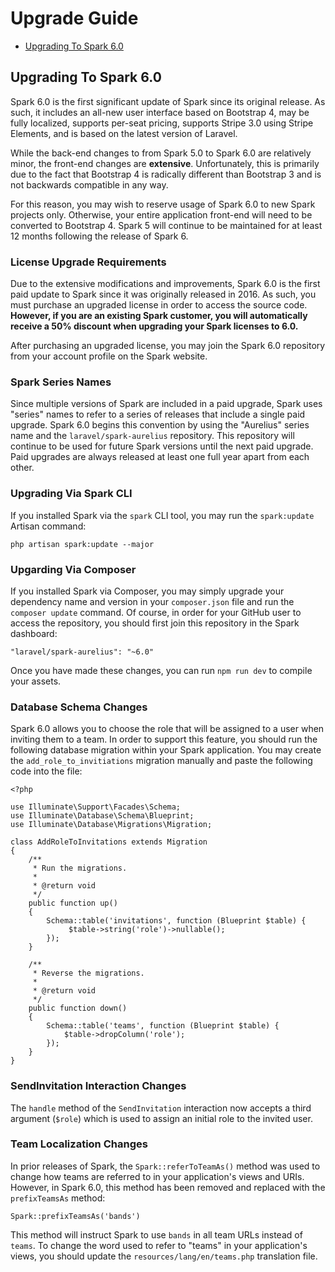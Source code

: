 # Upgrade Guide

- [Upgrading To Spark 6.0](#upgrade-spark-6.0)

<a name="upgrade-spark-6.0"></a>
## Upgrading To Spark 6.0

Spark 6.0 is the first significant update of Spark since its original release. As such, it includes an all-new user interface based on Bootstrap 4, may be fully localized, supports per-seat pricing, supports Stripe 3.0 using Stripe Elements, and is based on the latest version of Laravel.

While the back-end changes to from Spark 5.0 to Spark 6.0 are relatively minor, the front-end changes are **extensive**. Unfortunately, this is primarily due to the fact that Bootstrap 4 is radically different than Bootstrap 3 and is not backwards compatible in any way.

For this reason, you may wish to reserve usage of Spark 6.0 to new Spark projects only. Otherwise, your entire application front-end will need to be converted to Bootstrap 4. Spark 5 will continue to be maintained for at least 12 months following the release of Spark 6.

### License Upgrade Requirements

Due to the extensive modifications and improvements, Spark 6.0 is the first paid update to Spark since it was originally released in 2016. As such, you must purchase an upgraded license in order to access the source code. **However, if you are an existing Spark customer, you will automatically receive a 50% discount when upgrading your Spark licenses to 6.0.**

After purchasing an upgraded license, you may join the Spark 6.0 repository from your account profile on the Spark website.

### Spark Series Names

Since multiple versions of Spark are included in a paid upgrade, Spark uses "series" names to refer to a series of releases that include a single paid upgrade. Spark 6.0 begins this convention by using the "Aurelius" series name and the `laravel/spark-aurelius` repository. This repository will continue to be used for future Spark versions until the next paid upgrade. Paid upgrades are always released at least one full year apart from each other.

### Upgrading Via Spark CLI

If you installed Spark via the `spark` CLI tool, you may run the `spark:update` Artisan command:

    php artisan spark:update --major

### Upgarding Via Composer

If you installed Spark via Composer, you may simply upgrade your dependency name and version in your `composer.json` file and run the `composer update` command. Of course, in order for your GitHub user to access the repository, you should first join this repository in the Spark dashboard:

    "laravel/spark-aurelius": "~6.0"

Once you have made these changes, you can run `npm run dev` to compile your assets.

### Database Schema Changes

Spark 6.0 allows you to choose the role that will be assigned to a user when inviting them to a team. In order to support this feature, you should run the following database migration within your Spark application. You may create the `add_role_to_invitiations` migration manually and paste the following code into the file:

    <?php

    use Illuminate\Support\Facades\Schema;
    use Illuminate\Database\Schema\Blueprint;
    use Illuminate\Database\Migrations\Migration;

    class AddRoleToInvitations extends Migration
    {
        /**
         * Run the migrations.
         *
         * @return void
         */
        public function up()
        {
            Schema::table('invitations', function (Blueprint $table) {
    		     $table->string('role')->nullable();
            });
        }

        /**
         * Reverse the migrations.
         *
         * @return void
         */
        public function down()
        {
            Schema::table('teams', function (Blueprint $table) {
                $table->dropColumn('role');
            });
        }
    }

### SendInvitation Interaction Changes

The `handle` method of the `SendInvitation` interaction now accepts a third argument (`$role`) which is used to assign an initial role to the invited user.

### Team Localization Changes

In prior releases of Spark, the `Spark::referToTeamAs()` method was used to change how teams are referred to in your application's views and URIs. However, in Spark 6.0, this method has been removed and replaced with the `prefixTeamsAs` method:

    Spark::prefixTeamsAs('bands')

This method will instruct Spark to use `bands` in all team URLs instead of `teams`. To change the word used to refer to "teams" in your application's views, you should update the `resources/lang/en/teams.php` translation file.
